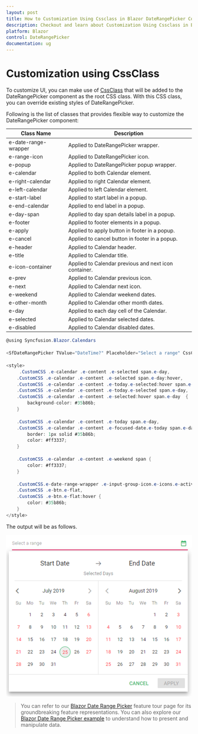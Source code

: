 ```yaml
---
layout: post
title: How to Customization Using Cssclass in Blazor DateRangePicker Component | Syncfusion
description: Checkout and learn about Customization Using Cssclass in Blazor DateRangePicker component of Syncfusion, and more details.
platform: Blazor
control: DateRangePicker
documentation: ug
---
```


# Customization using CssClass

To customize UI, you can make use of [CssClass](https://help.syncfusion.com/cr/blazor/Syncfusion.Blazor.Calendars.SfDateRangePicker.html#Syncfusion_Blazor_Calendars_SfDateRangePicker_CssClass) that will be added to the DateRangePicker component as the root CSS class. With this CSS class, you can override existing styles of DateRangePicker.

Following is the list of classes that provides flexible way to customize the DateRangePicker component:

| **Class Name** | **Description** |
| --- | --- |
| e-date-range-wrapper | Applied to DateRangePicker wrapper. |
| e-range-icon | Applied to DateRangePicker icon. |
| e-popup | Applied to DateRangePicker popup wrapper.|
| e-calendar | Applied to both Calendar element. |
| e-right-calendar | Applied to right Calendar element. |
| e-left-calendar | Applied to left Calendar element. |
| e-start-label | Applied to start label in a popup. |
| e-end-calendar | Applied to end label in a popup. |
| e-day-span | Applied to day span details label in a popup. |
| e-footer | Applied to footer elements in a popup. |
| e-apply | Applied to apply button in footer in a popup. |
| e-cancel | Applied to cancel button in footer in a popup. |
| e-header | Applied to Calendar header.|
| e-title |Applied to Calendar title. |
| e-icon-container | Applied to Calendar previous and next icon container.|
| e-prev |  Applied to Calendar previous icon.|
| e-next | Applied to Calendar next icon.|
| e-weekend | Applied to Calendar weekend dates.|
| e-other-month |  Applied to Calendar other month dates.|
| e-day | Applied to each day cell of the Calendar.|
| e-selected | Applied to Calendar selected dates.|
| e-disabled | Applied to Calendar disabled dates.|

```csharp
@using Syncfusion.Blazor.Calendars

<SfDateRangePicker TValue="DateTime?" Placeholder="Select a range" CssClass="CustomCSS" ></SfDateRangePicker>

<style>
     .CustomCSS .e-calendar .e-content .e-selected span.e-day,
    .CustomCSS .e-calendar .e-content .e-selected span.e-day:hover,
    .CustomCSS .e-calendar .e-content .e-today.e-selected:hover span.e-day,
    .CustomCSS .e-calendar .e-content .e-today.e-selected span.e-day,
    .CustomCSS .e-calendar .e-content .e-selected:hover span.e-day  {
        background-color: #35b86b;
    }

    .CustomCSS .e-calendar .e-content .e-today span.e-day,
    .CustomCSS .e-calendar .e-content .e-focused-date.e-today span.e-day {
        border: 1px solid #35b86b;
        color: #ff3337;
    }

    .CustomCSS .e-calendar .e-content .e-weekend span {
        color: #ff3337;
    }

    .CustomCSS.e-date-range-wrapper .e-input-group-icon.e-icons.e-active,
    .CustomCSS .e-btn.e-flat,
    .CustomCSS .e-btn.e-flat:hover {
        color: #35b86b;
    }
</style>
```

The output will be as follows.

![DateRangePicker](../images/customization_cssclass.png)

> You can refer to our [Blazor Date Range Picker](https://www.syncfusion.com/blazor-components/blazor-daterangepicker) feature tour page for its groundbreaking feature representations. You can also explore our [Blazor Date Range Picker example](https://blazor.syncfusion.com/demos/daterangepicker/default-functionalities?theme=bootstrap4) to understand how to present and manipulate data.
